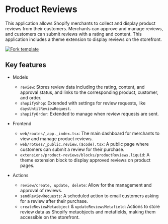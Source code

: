 # Product Reviews

This application allows Shopify merchants to collect and display product reviews from their customers. Merchants can approve and manage reviews, and customers can submit reviews with a rating and content. This application includes a theme extension to display reviews on the storefront.

[![Fork template](https://img.shields.io/badge/Fork%20template-%233A0CFF?style=for-the-badge)](https://app.gadget.dev/auth/fork?domain=product-reviews-public-remix-ssr.gadget.app)

## Key features

- Models

  - `review`: Stores review data including the rating, content, and approval status, and links to the corresponding product, customer, and order.
  - `shopifyShop`: Extended with settings for review requests, like `daysUntilReviewRequest`.
  - `shopifyOrder`: Extended to manage when review requests are sent.

- Frontend

  - `web/routes/_app._index.tsx`: The main dashboard for merchants to view and manage product reviews.
  - `web/rotues/_public.review.($code).tsx`: A public page where customers can submit a review for their purchase.
  - `extensions/product-reviews/blocks/productReviews.liquid`: A theme extension block to display approved reviews on product pages.

- Actions

  - `review/create, update, delete`: Allow for the management and approval of reviews.
  - `sendReviewRequests`: A scheduled action to email customers asking for a review after their purchase.
  - `createReviewMetaobject` & `updateReviewsMetafield`: Actions to store review data as Shopify metaobjects and metafields, making them accessible on the storefront.
